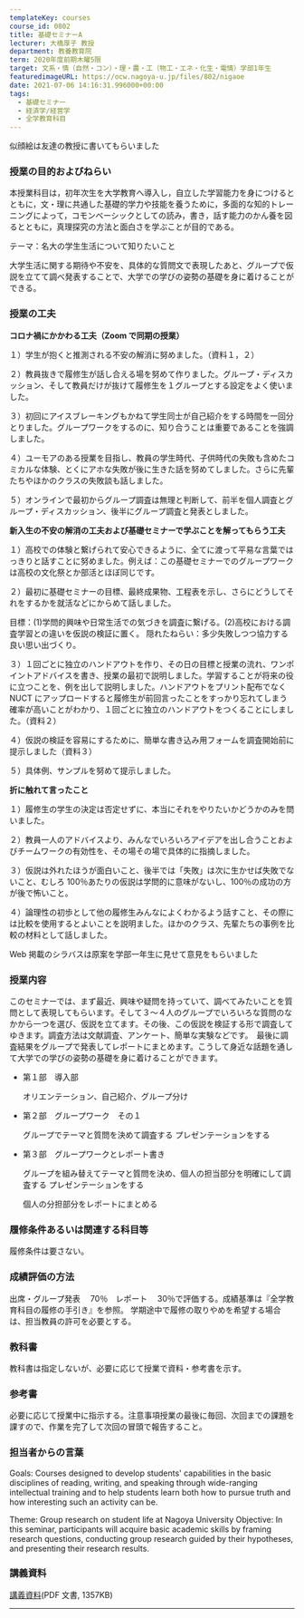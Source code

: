 ```yaml
---
templateKey: courses
course_id: 0802
title: 基礎セミナーA
lecturer: 大橋厚子 教授
department: 教養教育院
term: 2020年度前期木曜5限
target: 文系・情（自然・コン）・理・農・工（物工・エネ・化生・電情）学部1年生
featuredimageURL: https://ocw.nagoya-u.jp/files/802/nigaoe
date: 2021-07-06 14:16:31.996000+00:00
tags:
  - 基礎セミナー
  - 経済学/経営学
  - 全学教育科目
---
```


似顔絵は友達の教授に書いてもらいました

### 授業の目的およびねらい

本授業科目は，初年次生を大学教育へ導入し，自立した学習能力を身につけるとともに，文・理に共通した基礎的学力や技能を養うために，多面的な知的トレーニングによって，コモンベーシックとしての読み，書き，話す能力のかん養を図るとともに，真理探究の方法と面白さを学ぶことが目的である。

テーマ：名大の学生生活について知りたいこと

大学生活に関する期待や不安を、具体的な質問文で表現したあと、グループで仮説を立てて調べ発表することで、大学での学びの姿勢の基礎を身に着けることができる。

### 授業の工夫

**コロナ禍にかかわる工夫（Zoom で同期の授業）**

１）学生が抱くと推測される不安の解消に努めました。（資料１，２）

２）教員抜きで履修生が話し合える場を努めて作りました。グループ・ディスカッション、そして教員だけが抜けて履修生を１グループとする設定をよく使いました。

３）初回にアイスブレーキングもかねて学生同士が自己紹介をする時間を一回分とりました。グループワークをするのに、知り合うことは重要であることを強調しました。

４）ユーモアのある授業を目指し、教員の学生時代、子供時代の失敗も含めたコミカルな体験、とくにアホな失敗が後に生きた話を努めてしました。さらに先輩たちやほかのクラスの失敗談も話しました。

５）オンラインで最初からグループ調査は無理と判断して、前半を個人調査とグループ・ディスカッション、後半にグループ調査と発表としました。

**新入生の不安の解消の工夫および基礎セミナーで学ぶことを解ってもらう工夫**

１）高校での体験と繋げられて安心できるように、全てに渡って平易な言葉ではっきりと話すことに努めました。例えば：この基礎セミナーでのグループワークは高校の文化祭とか部活とほぼ同じです。

２）最初に基礎セミナーの目標、最終成果物、工程表を示し、さらにどうしてそれをするかを就活などにからめて話しました。

目標：(1)学問的興味や日常生活での気づきを調査に繋げる。(2)高校における調査学習との違いを仮説の検証に置く。 隠れたねらい：多少失敗しつつ協力する良い思い出づくり。

３）１回ごとに独立のハンドアウトを作り、その日の目標と授業の流れ、ワンポイントアドバイスを書き、授業の最初で説明しました。学習することが将来の役に立つことを、例を出して説明しました。ハンドアウトをプリント配布でなく NUCT にアップロードすると履修生が前回言ったことをすっかり忘れてしまう確率が高いことがわかり、１回ごとに独立のハンドアウトをつくることにしました。（資料２）

４）仮説の検証を容易にするために、簡単な書き込み用フォームを調査開始前に提示しました（資料３）

５）具体例、サンプルを努めて提示しました。

**折に触れて言ったこと**

１）履修生の学生の決定は否定せずに、本当にそれをやりたいかどうかのみを問いました。

２）教員一人のアドバイスより、みんなでいろいろアイデアを出し合うことおよびチームワークの有効性を、その場その場で具体的に指摘しました。

３）仮説は外れたほうが面白いこと、後半では「失敗」は次に生かせば失敗でないこと、むしろ 100％あたりの仮説は学問的に意味がないし、100％の成功の方が後で怖いこと。

４）論理性の初歩として他の履修生みんなによくわかるよう話すこと、その際には比較を使用するとよいことを説明ました。ほかのクラス、先輩たちの事例を比較の材料として話しました。

Web 掲載のシラバスは原案を学部一年生に見せて意見をもらいました

### 授業内容

このセミナーでは、まず最近、興味や疑問を持っていて、調べてみたいことを質問として表現してもらいます。そして３～４人のグループでいろいろな質問のなかから一つを選び、仮説を立てます。その後、この仮説を検証する形で調査してゆきます。調査方法は文献調査、アンケート、簡単な実験などです。　最後に調査結果をグループで発表してレポートにまとめます。こうして身近な話題を通して大学での学びの姿勢の基礎を身に着けることができます。

- 第１部　導入部

  オリエンテーション、自己紹介、グループ分け

- 第２部　グループワーク　その１

  グループでテーマと質問を決めて調査する プレゼンテーションをする

- 第３部　グループワークとレポート書き

  グループを組み替えてテーマと質問を決め、個人の担当部分を明確にして調査する プレゼンテーションをする

  個人の分担部分をレポートにまとめる

### 履修条件あるいは関連する科目等

履修条件は要さない。

### 成績評価の方法

出席・グループ発表　 70％　レポート　 30％で評価する。成績基準は『全学教育科目の履修の手引き』を参照。 学期途中で履修の取りやめを希望する場合は、担当教員の許可を必要とする。

### 教科書

教科書は指定しないが、必要に応じて授業で資料・参考書を示す。

### 参考書

必要に応じて授業中に指示する。注意事項授業の最後に毎回、次回までの課題を課すので、作業を完了して次回の冒頭で報告すること。

### 担当者からの言葉

Goals: Courses designed to develop students' capabilities in the basic disciplines of reading, writing, and speaking through wide-ranging intellectual training and to help students learn both how to pursue truth and how interesting such an activity can be.

Theme: Group research on student life at Nagoya University Objective: In this seminar, participants will acquire basic academic skills by framing research questions, conducting group research guided by their hypotheses, and presenting their research results.

### 講義資料

[講義資料](https://ocw.nagoya-u.jp/files/802/kogishiryo "PDF 文書, 1357KB")(PDF 文書, 1357KB)

---
